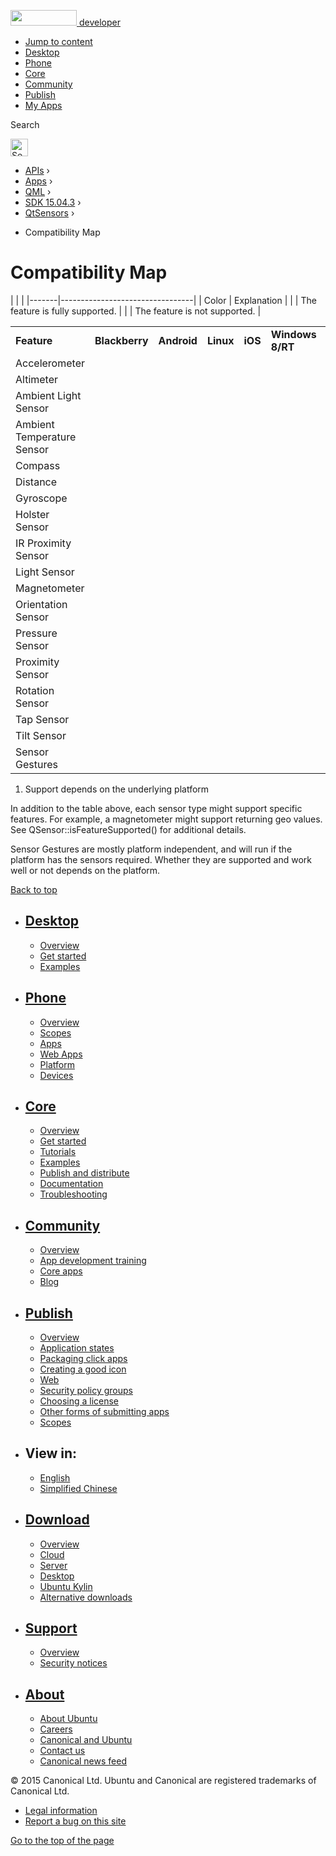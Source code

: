 <a href="https://developer.ubuntu.com/" class="logo-ubuntu"><img src="https://developer.ubuntu.com/assets/sites/ubuntu/latest/u/img/logos/logo-ubuntu-orange.svg" width="106" height="25" /> <span>developer</span></a>

-   [Jump to content](index.html#main-content)
-   [Desktop](https://developer.ubuntu.com/en/desktop/)
-   [Phone](https://developer.ubuntu.com/en/phone/)
-   [Core](https://developer.ubuntu.com/core)
-   [Community](https://developer.ubuntu.com/en/community/)
-   [Publish](https://developer.ubuntu.com/en/publish/)
-   [My Apps](https://myapps.developer.ubuntu.com/)

Search

<img src="https://developer.ubuntu.com/assets/sites/ubuntu/latest/u/img/search-white.svg" alt="Search" height="28" />

-   [APIs](../../../../index.html) ›
-   [Apps](../../../index.html) ›
-   [QML](../../index.html) ›
-   <a href="../index.html" class="sub-nav-item">SDK 15.04.3</a> ›
-   <a href="../QtSensors/index.html" class="sub-nav-item">QtSensors</a> ›

<!-- -->

-   Compatibility Map

Compatibility Map
=================

<span class="subtitle"></span>
<span id="details"></span>
|       |                                 |
|-------|---------------------------------|
| Color | Explanation                     |
|       | The feature is fully supported. |
|       | The feature is not supported.   |

|                            |                |             |           |         |                  |                   |             |              |
|----------------------------|----------------|-------------|-----------|---------|------------------|-------------------|-------------|--------------|
| **Feature**                | **Blackberry** | **Android** | **Linux** | **iOS** | **Windows 8/RT** | **Windows Phone** | **Generic** | **Sensorfw** |
| Accelerometer              |                |             |           |         |                  |                   |             |              |
| Altimeter                  |                |             |           |         |                  |                   |             |              |
| Ambient Light Sensor       |                |             |           |         |                  |                   |             |              |
| Ambient Temperature Sensor |                |             |           |         |                  |                   |             |              |
| Compass                    |                |             |           |         |                  |                   |             |              |
| Distance                   |                |             |           |         |                  |                   |             |              |
| Gyroscope                  |                |             |           |         |                  |                   |             |              |
| Holster Sensor             |                |             |           |         |                  |                   |             |              |
| IR Proximity Sensor        |                |             |           |         |                  |                   |             |              |
| Light Sensor               |                |             |           |         |                  |                   |             |              |
| Magnetometer               |                |             |           |         |                  |                   |             |              |
| Orientation Sensor         |                |             |           |         |                  |                   |             |              |
| Pressure Sensor            |                |             |           |         |                  |                   |             |              |
| Proximity Sensor           |                |             |           |         |                  |                   |             |              |
| Rotation Sensor            |                |             |           |         |                  |                   |             |              |
| Tap Sensor                 |                |             |           |         |                  |                   |             |              |
| Tilt Sensor                |                |             |           |         |                  |                   |             |              |
| Sensor Gestures            |                |             |           |         |                  |                   |             |              |

1) Support depends on the underlying platform

In addition to the table above, each sensor type might support specific features. For example, a magnetometer might support returning geo values. See QSensor::isFeatureSupported() for additional details.

Sensor Gestures are mostly platform independent, and will run if the platform has the sensors required. Whether they are supported and work well or not depends on the platform.

[Back to top](index.html#)

-   [Desktop](https://developer.ubuntu.com/en/desktop/)
    ---------------------------------------------------

    -   [Overview](https://developer.ubuntu.com/en/desktop/)
    -   [Get started](http://snapcraft.io/?utm_source=developer.ubuntu.com&utm_medium=devportal&utm_term=snaps%20snapcraft%20desktop&utm_content=menu&utm_campaign=duc_snappers)
    -   [Examples](https://github.com/ubuntu/snappy-playpen)

-   [Phone](https://developer.ubuntu.com/en/phone/)
    -----------------------------------------------

    -   [Overview](https://developer.ubuntu.com/en/phone/)
    -   [Scopes](https://developer.ubuntu.com/en/phone/scopes/)
    -   [Apps](https://developer.ubuntu.com/en/phone/apps/)
    -   [Web Apps](https://developer.ubuntu.com/en/phone/web/)
    -   [Platform](https://developer.ubuntu.com/en/phone/platform/)
    -   [Devices](https://developer.ubuntu.com/en/phone/devices/)

-   [Core](https://developer.ubuntu.com/core)
    -----------------------------------------

    -   [Overview](https://developer.ubuntu.com/core)
    -   [Get started](https://developer.ubuntu.com/core/get-started)
    -   [Tutorials](https://developer.ubuntu.com/core/tutorials)
    -   [Examples](https://developer.ubuntu.com/core/examples)
    -   [Publish and distribute](https://developer.ubuntu.com/core/publish-and-distribute)
    -   [Documentation](https://developer.ubuntu.com/core/documentation)
    -   [Troubleshooting](https://developer.ubuntu.com/core/troubleshooting)

-   [Community](https://developer.ubuntu.com/en/community/)
    -------------------------------------------------------

    -   [Overview](https://developer.ubuntu.com/en/community/)
    -   [App development training](https://developer.ubuntu.com/en/community/training/)
    -   [Core apps](https://developer.ubuntu.com/en/community/core-apps/)
    -   [Blog](https://developer.ubuntu.com/en/community/blog/)

-   [Publish](https://developer.ubuntu.com/en/publish/)
    ---------------------------------------------------

    -   [Overview](https://developer.ubuntu.com/en/publish/)
    -   [Application states](https://developer.ubuntu.com/en/publish/application-states/)
    -   [Packaging click apps](https://developer.ubuntu.com/en/publish/packaging-click-apps/)
    -   [Creating a good icon](https://developer.ubuntu.com/en/publish/creating-a-good-icon/)
    -   [Web](https://developer.ubuntu.com/en/publish/web/)
    -   [Security policy groups](https://developer.ubuntu.com/en/publish/security-policy-groups/)
    -   [Choosing a license](https://developer.ubuntu.com/en/publish/choosing-a-license/)
    -   [Other forms of submitting apps](https://developer.ubuntu.com/en/publish/other-forms-of-submitting-apps/)
    -   [Scopes](https://developer.ubuntu.com/en/publish/scopes/)

-   View in:
    --------

    -   [English](index.html "Change to language: English")
    -   [Simplified Chinese](index.html "Change to language: Simplified Chinese")

-   [Download](http://ubuntu.com/download/)
    ---------------------------------------

    -   [Overview](http://ubuntu.com/download)
    -   [Cloud](http://ubuntu.com/download/cloud)
    -   [Server](http://ubuntu.com/download/server)
    -   [Desktop](http://ubuntu.com/download/desktop)
    -   [Ubuntu Kylin](http://ubuntu.com/download/ubuntu-kylin)
    -   [Alternative downloads](http://ubuntu.com/download/alternative-downloads)

-   [Support](http://ubuntu.com/support/)
    -------------------------------------

    -   [Overview](http://ubuntu.com/support)
    -   [Security notices](http://www.ubuntu.com/usn/)

-   [About](http://ubuntu.com/about/)
    ---------------------------------

    -   [About Ubuntu](http://ubuntu.com/about/about-ubuntu)
    -   [Careers](http://www.canonical.com/careers)
    -   [Canonical and Ubuntu](http://ubuntu.com/about/canonical-and-ubuntu)
    -   [Contact us](http://ubuntu.com/about/contact-us)
    -   [Canonical news feed](http://insights.ubuntu.com/feed/)

© 2015 Canonical Ltd. Ubuntu and Canonical are registered trademarks of Canonical Ltd.

-   [Legal information](http://www.ubuntu.com/legal)
-   [Report a bug on this site](https://bugs.launchpad.net/developer-ubuntu-com/)

<span class="accessibility-aid">[Go to the top of the page](index.html#)</span>
